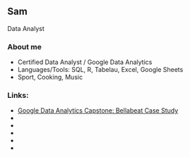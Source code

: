 ## Sam

Data Analyst

### About me

- Certified Data Analyst / Google Data Analytics
- Languages/Tools: SQL, R, Tabelau, Excel, Google Sheets
- Sport, Cooking, Music

### Links:

- [Google Data Analytics Capstone: Bellabeat Case Study]()
- []()
- []()
- []()
- []()
- []()
